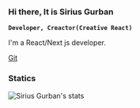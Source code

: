 ### Hi there, It is Sirius Gurban

**`Developer, Creactor(Creative React)`**

I'm a React/Next js developer.

<p align="left">
  <a href="https://github.com/siriusgurban?tab=followers">Git</a>
  
</p>

### Statics

![Sirius Gurban's stats](https://github-readme-stats.vercel.app/api?username=siriusgurban&show_icons=true&theme=chartreuse-dark)

<!--
**siriusgurban/siriusgurban** is a ✨ _special_ ✨ repository because its `README.md` (this file) appears on your GitHub profile.

Here are some ideas to get you started:

- 🔭 I’m currently working on ...
- 🌱 I’m currently learning ...
- 👯 I’m looking to collaborate on ...
- 🤔 I’m looking for help with ...
- 💬 Ask me about ...
- 📫 How to reach me: ...
- 😄 Pronouns: ...
- ⚡ Fun fact: ...
-->
